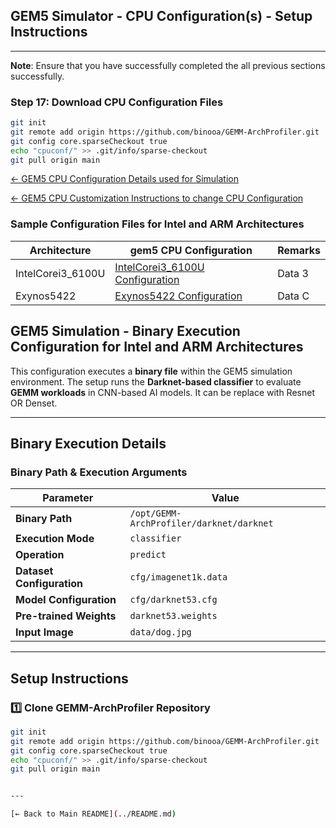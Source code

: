 ## GEM5 Simulator - CPU Configuration(s) - Setup Instructions

---

**Note**: Ensure that you have successfully completed the all previous sections successfully.


### Step 17: Download CPU Configuration Files
```bash
git init
git remote add origin https://github.com/binooa/GEMM-ArchProfiler.git
git config core.sparseCheckout true
echo "cpuconf/" >> .git/info/sparse-checkout
git pull origin main
```
[← GEM5 CPU Configuration Details used for Simulation](gem5cpuconf.md)

[← GEM5 CPU Customization Instructions to change CPU Configuration](gem5cpugeneric.md)

### Sample Configuration Files for Intel and ARM Architectures

| Architecture | gem5 CPU Configuration | Remarks |
|----------|----------|----------|
| IntelCorei3_6100U   | [IntelCorei3_6100U Configuration](https://github.com/binooa/GEMM-ArchProfiler/blob/main/cpuconf/IntelCorei3_6100U.py)   | Data 3   |
| Exynos5422   | [Exynos5422 Configuration](https://github.com/binooa/GEMM-ArchProfiler/blob/main/cpuconf/exynos5422.py)   | Data C   |



## GEM5 Simulation - Binary Execution Configuration for Intel and ARM Architectures
This configuration executes a **binary file** within the GEM5 simulation environment. The setup runs the **Darknet-based classifier** to evaluate **GEMM workloads** in CNN-based AI models. It can be replace with Resnet OR Denset.

---

## **Binary Execution Details**
### **Binary Path & Execution Arguments**
| Parameter | Value |
|-----------|----------------------------------------------------------|
| **Binary Path** | `/opt/GEMM-ArchProfiler/darknet/darknet` |
| **Execution Mode** | `classifier` |
| **Operation** | `predict` |
| **Dataset Configuration** | `cfg/imagenet1k.data` |
| **Model Configuration** | `cfg/darknet53.cfg` |
| **Pre-trained Weights** | `darknet53.weights` |
| **Input Image** | `data/dog.jpg` |

---


## **Setup Instructions**
### **1️⃣ Clone GEMM-ArchProfiler Repository**
```bash
git init
git remote add origin https://github.com/binooa/GEMM-ArchProfiler.git
git config core.sparseCheckout true
echo "cpuconf/" >> .git/info/sparse-checkout
git pull origin main


---

[← Back to Main README](../README.md)